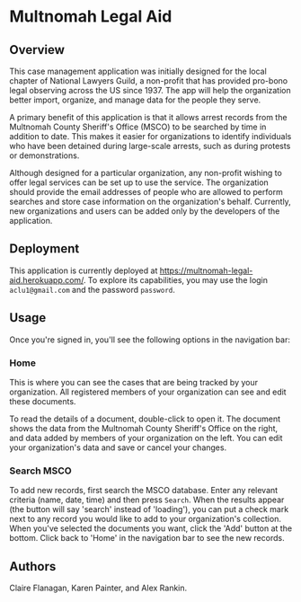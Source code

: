 # Multnomah Legal Aid

## Overview

This case management application was initially designed for the local chapter of National Lawyers Guild, a non-profit that has provided pro-bono legal observing across the US since 1937.  The app will help the organization better import, organize, and manage data for the people they serve.

A primary benefit of this application is that it allows arrest records from the Multnomah County Sheriff's Office (MSCO) to be searched by time in addition to date.  This makes it easier for organizations to identify individuals who have been detained during large-scale arrests, such as during protests or demonstrations.

Although designed for a particular organization, any non-profit wishing to offer legal services can be set up to use the service.  The organization should provide the email addresses of people who are allowed to perform searches and store case information on the organization's behalf.  Currently, new organizations and users can be added only by the developers of the application.

## Deployment

This application is currently deployed at https://multnomah-legal-aid.herokuapp.com/.  To explore its capabilities, you may use the login `aclu1@gmail.com` and the password `password`.

## Usage

Once you're signed in, you'll see the following options in the navigation bar:

### Home

This is where you can see the cases that are being tracked by your organization.  All registered members of your organization can see and edit these documents.

To read the details of a document, double-click to open it.  The document shows the data from the Multnomah County Sheriff's Office on the right, and data added by members of your organization on the left.  You can edit your organization's data and save or cancel your changes.

### Search MSCO

To add new records, first search the MSCO database.  Enter any relevant criteria (name, date, time) and then press `Search`.  When the results appear (the button will say 'search' instead of 'loading'), you can put a check mark next to any record you would like to add to your organization's collection.  When you've selected the documents you want, click the 'Add' button at the bottom.  Click back to 'Home' in the navigation bar to see the new records.

## Authors

Claire Flanagan, Karen Painter, and Alex Rankin.
